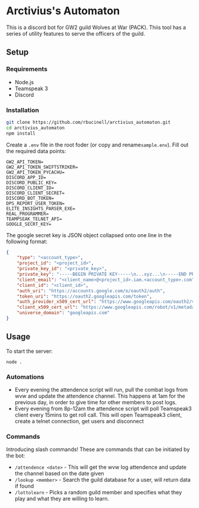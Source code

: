 # Arctivius's Automaton

This is a discord bot for GW2 guild Wolves at War (PACK). Thiis tool has a series of utility features to serve the officers of the guild.

## Setup
### Requirements
* Node.js
* Teamspeak 3
* Discord

### Installation
```bash
git clone https://github.com/rbucinell/arctivius_automaton.git
cd arctivius_automaton
npm install
```

Create a `.env` file in the root foder (or copy and rename`sample.env`). Fill out the required data points:

```config
GW2_API_TOKEN=
GW2_API_TOKEN_SWIFTSTRIKER=
GW2_API_TOKEN_PYCACHU=
DISCORD_APP_ID=
DISCORD_PUBLIC_KEY=
DISCORD_CLIENT_ID=
DISCORD_CLIENT_SECRET=
DISCORD_BOT_TOKEN=
DPS_REPORT_USER_TOKEN=
ELITE_INSIGHTS_PARSER_EXE=
REAL_PROGRAMMER=
TEAMPSEAK_TELNET_API=
GOOGLE_SECRT_KEY=
```

The google secret key is JSON object collapsed onto one line in the following format:
```json
{
    "type": "<account_type>",
    "project_id": "<project_id>",
    "private_key_id": "<private_key>",
    "private_key": "-----BEGIN PRIVATE KEY-----\n...xyz...\n-----END PRIVATE KEY-----\n",
    "client_email": "<client_name>@<project_id>.iam.<account_type>.com",
    "client_id": "<client_id>",
    "auth_uri": "https://accounts.google.com/o/oauth2/auth",
    "token_uri": "https://oauth2.googleapis.com/token",
    "auth_provider_x509_cert_url": "https://www.googleapis.com/oauth2/v1/certs",
    "client_x509_cert_url": "https://www.googleapis.com/robot/v1/metadata/x509/<client_name>%40<project_id>.iam.<account_type>.com",
    "universe_domain": "googleapis.com"
}
```

## Usage
To start the server:
```
node .
```

### Automations
* Every evening the attendence script will run, pull the combat logs from wvw and update the attendence channel. This happens at 1am for the previous day, in order to give time for other members to post logs.
* Every evening from 8p-12am the attendence script will poll Teamspeak3 client every 15mins to get roll call. This will open Teamspeak3 client, create a telnet connection, get users and disconnect

### Commands
Introducing slash commands! These are commands that can be initiated by the bot:

* `/attendence <date>` - This will get the wvw log attendence and update the channel based on the date given
* `/lookup <member>` - Search the guild database for a user, will return data if found
* `/lottolearn` - Picks a random guild member and specifies what they play and what they are willing to learn. 

